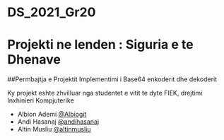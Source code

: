 # DS_2021_Gr20
# Projekti ne lenden : Siguria e te Dhenave

##Permbajtja e Projektit
Implementimi i Base64 enkoderit dhe dekoderit


Ky projekt eshte zhvilluar nga studentet e vitit te dyte FIEK, drejtimi Inxhinieri Kompjuterike

- Albion Ademi [@Albiogit](https://github.com/Albiongit)
- Andi Hasanaj [@andihasanaj](https://github.com/andihasanaj)
- Altin Musliu [@altinmusliu](https://github.com/altinmusliu)



